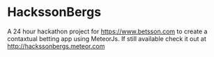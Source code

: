 HackssonBergs
=============

A 24 hour hackathon project for https://www.betsson.com to create a contaxtual betting app using MeteorJs. If still available check it out at http://hackssonbergs.meteor.com
